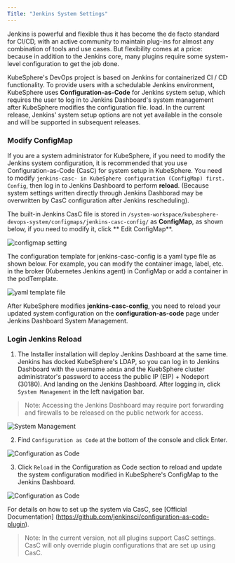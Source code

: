 ```yaml
---
Title: "Jenkins System Settings"
---
```


Jenkins is powerful and flexible thus it has become the de facto standard for CI/CD, with an active community to maintain plug-ins for almost any combination of tools and use cases. But flexibility comes at a price: because in addition to the Jenkins core, many plugins require some system-level configuration to get the job done.

KubeSphere's DevOps project is based on Jenkins for containerized CI / CD functionality. To provide users with a schedulable Jenkins environment, KubeSphere uses **Configuration-as-Code** for Jenkins system setup, which requires the user to log in to Jenkins Dashboard's system management after KubeSphere modifies the configuration file. load. In the current release, Jenkins' system setup options are not yet available in the console and will be supported in subsequent releases.

### Modify ConfigMap

If you are a system administrator for KubeSphere, if you need to modify the Jenkins system configuration, it is recommended that you use Configuration-as-Code (CasC) for system setup in KubeSphere. You need to modify `jenkins-casc- in KubeSphere configuration (ConfigMap) first. Config`, then log in to Jenkins Dashboard to perform **reload**. (Because system settings written directly through Jenkins Dashborad may be overwritten by CasC configuration after Jenkins rescheduling).

The built-in Jenkins CasC file is stored in `/system-workspace/kubesphere-devops-system/configmaps/jenkins-casc-config/` as **ConfigMap**, as shown below, if you need to modify it, click ** Edit ConfigMap**.

![configmap setting](/jenkins-setting-configmap.png)

The configuration template for jenkins-casc-config is a yaml type file as shown below. For example, you can modify the container image, label, etc. in the broker (Kubernetes Jenkins agent) in ConfigMap or add a container in the podTemplate.

![yaml template file](/jenkins-casc.png)

After KubeSphere modifies **jenkins-casc-config**, you need to reload your updated system configuration on the **configuration-as-code** page under Jenkins Dashboard System Management.

### Login Jenkins Reload

1. The Installer installation will deploy Jenkins Dashboard at the same time. Jenkins has docked KubeSphere's LDAP, so you can log in to Jenkins Dashboard with the username `admin` and the KuebSphere cluster administrator's password to access the public IP (EIP) + Nodeport (30180). And landing on the Jenkins Dashboard. After logging in, click `System Management` in the left navigation bar.

> Note: Accessing the Jenkins Dashboard may require port forwarding and firewalls to be released on the public network for access.

![System Management](/jenkins-setting-1.png)

2. Find `Configuration as Code` at the bottom of the console and click Enter.

![Configuration as Code](/jenkins-setting-2.png)

3. Click `Reload` in the Configuration as Code section to reload and update the system configuration modified in KubeSphere's ConfigMap to the Jenkins Dashboard.

![Configuration as Code](/jenkins-setting-3.png)


For details on how to set up the system via CasC, see [Official Documentation] (https://github.com/jenkinsci/configuration-as-code-plugin).

> Note: In the current version, not all plugins support CasC settings. CasC will only override plugin configurations that are set up using CasC.